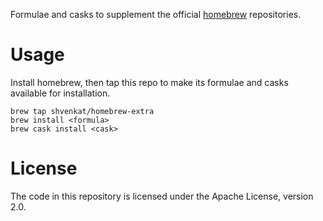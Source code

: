 Formulae and casks to supplement the official [homebrew][homebrew] repositories.

[homebrew]: https://github.com/homebrew

# Usage

Install homebrew, then tap this repo to make its formulae and casks
available for installation.

    brew tap shvenkat/homebrew-extra
    brew install <formula>
    brew cask install <cask>

# License

The code in this repository is licensed under the Apache License, version 2.0.
